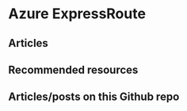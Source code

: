 # Azure ExpressRoute

## Articles

## Recommended resources

## Articles/posts on this Github repo

## 